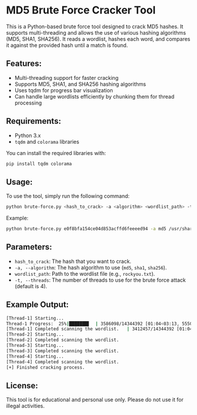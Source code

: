 # MD5 Brute Force Cracker Tool

This is a Python-based brute force tool designed to crack MD5 hashes. It supports multi-threading and allows the use of various hashing algorithms (MD5, SHA1, SHA256). It reads a wordlist, hashes each word, and compares it against the provided hash until a match is found.

## Features:
- Multi-threading support for faster cracking
- Supports MD5, SHA1, and SHA256 hashing algorithms
- Uses tqdm for progress bar visualization
- Can handle large wordlists efficiently by chunking them for thread processing

## Requirements:
- Python 3.x
- `tqdm` and `colorama` libraries

You can install the required libraries with:

```bash
pip install tqdm colorama
```

## Usage:

To use the tool, simply run the following command:

```bash
python brute-force.py <hash_to_crack> -a <algorithm> <wordlist_path> -t <number_of_threads>
```

Example:

```bash
python brute-force.py e0f8bfa154ce04d853acffd6feeeed94 -a md5 /usr/share/wordlists/rockyou.txt -t 4
```

## Parameters:
- `hash_to_crack`: The hash that you want to crack.
- `-a, --algorithm`: The hash algorithm to use (`md5`, `sha1`, `sha256`).
- `wordlist_path`: Path to the wordlist file (e.g., `rockyou.txt`).
- `-t, --threads`: The number of threads to use for the brute force attack (default is 4).

## Example Output:

```bash
[Thread-1] Starting...
Thread-1 Progress:  25%|███████▌  | 3586098/14344392 [01:04<03:13, 55501.67it/s]
[Thread-1] Completed scanning the wordlist.   | 3412457/14344392 [01:04<03:39, 49869.28it/s]
[Thread-2] Starting...
[Thread-2] Completed scanning the wordlist.
[Thread-3] Starting...
[Thread-3] Completed scanning the wordlist.
[Thread-4] Starting...
[Thread-4] Completed scanning the wordlist.
[+] Finished cracking process.
```

## License:
This tool is for educational and personal use only. Please do not use it for illegal activities.
